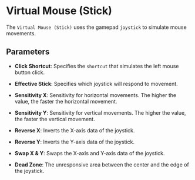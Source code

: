 # Virtual Mouse (Stick)

The `Virtual Mouse (Stick)` uses the gamepad `joystick` to simulate mouse movements.

## Parameters

* **Click Shortcut**: Specifies the `shortcut` that simulates the left mouse button click.

* **Effective Stick**: Specifies which joystick will respond to movement.

* **Sensitivity X**: Sensitivity for horizontal movements. The higher the value, the faster the horizontal movement.

* **Sensitivity Y**: Sensitivity for vertical movements. The higher the value, the faster the vertical movement.

* **Reverse X**: Inverts the X-axis data of the joystick.

* **Reverse Y**: Inverts the Y-axis data of the joystick.

* **Swap X & Y**: Swaps the X-axis and Y-axis data of the joystick.

* **Dead Zone**: The unresponsive area between the center and the edge of the joystick.
